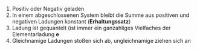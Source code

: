 1. Positiv oder Negativ geladen 
2. In einem abgeschlossenen System bleibt die Summe aus positiven und negativen Ladungen konstant (**Erhaltungssatz**)
3. Ladung ist gequantelt (ist immer ein ganzahliges Vielfaches der Elementarladung **e** 
4. Gleichnamige Ladungen stoßen sich ab, ungleichnamige ziehen sich an 